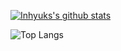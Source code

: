 [![Inhyuks's github stats](https://github-readme-stats.vercel.app/api?username=inhyuks&&show_icons=true&theme=highcontrast)](https://github.com/anuraghazra/github-readme-stats)


![Top Langs](https://github-readme-stats.vercel.app/api/top-langs/?username=inhyuks&theme=highcontrast)


<!--
**inhyuks/inhyuks** is a ✨ _special_ ✨ repository because its `README.md` (this file) appears on your GitHub profile.

Here are some ideas to get you started:

- 🔭 I’m currently working on ...
- 🌱 I’m currently learning ...
- 👯 I’m looking to collaborate on ...
- 🤔 I’m looking for help with ...
- 💬 Ask me about ...
- 📫 How to reach me: ...
- 😄 Pronouns: ...
- ⚡ Fun fact: ...
-->
